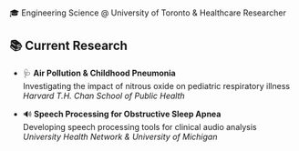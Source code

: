 🎓 Engineering Science @ University of Toronto & Healthcare Researcher

## 📚 Current Research

- 🩺 **Air Pollution & Childhood Pneumonia**  
  Investigating the impact of nitrous oxide  on pediatric respiratory illness  
  *Harvard T.H. Chan School of Public Health*

- 🔊 **Speech Processing for Obstructive Sleep Apnea**  
  Developing speech processing tools for clinical audio analysis  
  *University Health Network & University of Michigan*


<!--
**jacqzhu/jacqzhu** is a ✨ _special_ ✨ repository because its `README.md` (this file) appears on your GitHub profile.

Here are some ideas to get you started:

- 🔭 I’m currently working on ...
- 🌱 I’m currently learning ...
- 👯 I’m looking to collaborate on ...
- 🤔 I’m looking for help with ...
- 💬 Ask me about ...
- 📫 How to reach me: ...
- 😄 Pronouns: ...
- ⚡ Fun fact: ...
-->

